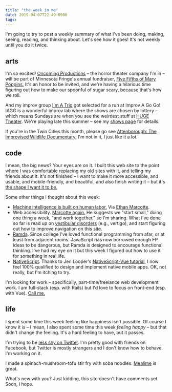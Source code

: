 ```yaml
---
title: "the week in me"
date: 2019-04-07T22:49-0500
tags: 
---
```

I'm going to try to post a weekly summary of what I've been doing, making,
seeing, reading, and thinking about. Let's see how it goes! It's not
weekly until you do it twice.

## arts

I'm so excited! [Oncoming Productions][oncoming] –
the horror theater company I'm in – will be
part of Minnesota Fringe's annual fundraiser, 
[Five Fifths of Mary Poppins.][poppins] It's an honor to be
invited, and we're having a hilarious time figuring out how to make our
spoonful of sugar scary, because that's how we roll.     

And my improv group [I'm A Trio][trio] got selected for a run at
Improv A Go Go! IAGG is a wonderful improv lab 
where the shows are chosen by lottery – which means Sundays are when
you see the weirdest stuff at [HUGE Theater][huge]. We're playing late
this summer – see my [shows page][shows] for details.
 
If you're in the Twin Cities this month, please go see
[Attenborough: The Improvised Wildlife Documentary.][attenborough]
I'm not in it, I just like it a lot.

## code

I mean, the big news? Your eyes are on it. I built this web site to the
point where I was comfortable replacing my old sites with it, and
telling my friends about it. It's not finished – I want to make it more
accessible, and usable, and mobile-friendly, and beautiful, and also
finish writing
it – but it's [the shape I want it to be.][one-brain]

Some other things I thought about this week:

- [Machine intelligence is built on human labor.][kenya-ai]
  Via [Ethan Marcotte][trainers].  
- Web accessibility. [Marcotte again.][web-we-broke] He suggests we "start
  small," doing one thing a week, "and work together," so I'm sharing.
  What I've done so far is read up on [vestibular disorders][vestibular]
  (e.g., vertigo), and start figuring out how to improve navigation on
  this site.
- [Ramda][]. Since college I've loved functional programming from afar, or
  at least from adjacent rooms. JavaScript has now borrowed enough FP
  ideas to be dangerous, but Ramda is designed to encourage functional
  thinking. I've had my eye on it but this week I figured out how to
  use it for something in real life. 
- [NativeScript][]. Thanks to Jen Looper's [NativeScript-Vue tutorial][ns-vue],
  I now feel 100% qualified to design and implement native mobile apps. OK, not
  really, but I'm itching to try.       

I'm looking for work – specifically, part-time/freelance web development
work. I am full-stack (esp. with Rails) but I'd love to focus on front-end
(esp. with Vue). [Call me.][links] 

## life

I spent some time this week feeling like happiness isn't possible. Of course
I know it is – I mean, I also spent some time this week *feeling happy* – 
but that didn't
change the feeling. It's a hard feeling to have, but it passes. 

I'm trying to be [less shy on Twitter][twitter]. I'm pretty good with friends
on Facebook, but Twitter is mostly strangers and I don't know how to behave.
I'm working on it.

I made a spinach-mushroom-tofu stir fry with soba noodles. [Mealime][]
is great. 

What's new with you? Just kidding, this site doesn't have comments yet.
Soon, I hope. 

[oncoming]: https://www.facebook.com/oncomingpro/
[poppins]: https://www.minnesotafringe.org/event-calendar/five-fifths
[trio]: https://www.facebook.com/pg/imatrio
[shows]: https://www.erikostrom.com/arts/shows
[huge]: http://www.hugetheater.com
[spamalot]: https://ordway.org/event/monty-pythons-spamalot/
[attenborough]: https://www.hugetheater.com/event/attenborough-the-improvised-wildlife-documentary-2019-03-15-2019-04-05/
[one-brain]: https://www.erikostrom.com/arts/words/one-brain

[kenya-ai]: https://www.bbc.com/news/technology-46055595
[trainers]: https://ethanmarcotte.com/wrote/trainers/
[web-we-broke]: https://ethanmarcotte.com/wrote/the-web-we-broke/
[vestibular]: https://alistapart.com/article/accessibility-for-vestibular
[ramda]: https://ramdajs.com
[nativescript]: https://www.nativescript.org
[ns-vue]: https://nsvue-workshop.netlify.com

[links]: https://www.erikostrom.com/code/links
[twitter]: https://twitter.com/erikostrom
[mealime]: https://www.mealime.com
